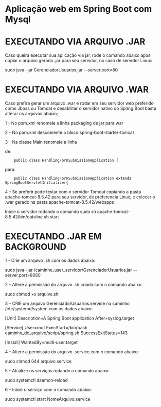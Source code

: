 # Aplicação web em Spring Boot com Mysql

# EXECUTANDO VIA ARQUIVO .JAR

Caso queira executar sua aplicação via jar, rode o comando abaixo após copiar o arquivo gerado .jar para seu servidor, no caso de servidor Linux:

sudo java -jar GerenciadorUsuarios.jar --server.port=80


# EXECUTANDO VIA ARQUIVO .WAR

Caso prefira gerar um arquivo .war e rodar em seu servidor web preferido como Jboss ou Tomcat e desabilitar o servidor nativo do Spring Boot 
basta alterar os arquivos abaixo;


1 - No pom.xml renomeie a linha packaging de jar para war

2 - No pom.xml descomente o bloco spring-boot-starter-tomcat
		  		
3 - Na classe Main renomeie a linha 

de: 

		public class HandlingFormSubmissionApplication {
para: 

		public class HandlingFormSubmissionApplication extends SpringBootServletInitializer{
		
		
4 - Se preferir pode testar com o servidor Tomcat copiando a pasta apache-tomcat-8.5.42 para seu servidor, de preferencia Linux, e colocar o .war gerado na pasta 
apache-tomcat-8.5.42/webapps

Inicie o servidor rodando o comando sudo sh apache-tomcat-8.5.42/bin/catalina.sh start

# EXECUTANDO .JAR EM BACKGROUND 

1 - Crie um arquivo .sh com os dados abaixo:

sudo java -jar /caminho_user_servidor/GerenciadorUsuarios.jar --server.port=8080

2 - Altere a permissão do arquivo .sh criado com o comando abaixo:

sudo chmod +x arquivo.sh

3 - CRIE um arquivo GerenciadorUsuarios.service no caminho /etc/systemd/system com os dados abaixo:

[Unit]
Description=A Spring Boot application
After=syslog.target

[Service]
User=root
ExecStart=/bin/bash caminho_do_arquivo/script/spring.sh
SuccessExitStatus=143

[Install]
WantedBy=multi-user.target

4 - Altere a permissão do arquivo .service com o comando abaixo:

sudo chmod 644 arquivo.service

5 - Atualize os serviços rodando o comando abaixo:

sudo systemctl daemon-reload

6 - Inicie o serviço com o comando abaixo:

sudo systemctl start NomeArquivo.service



